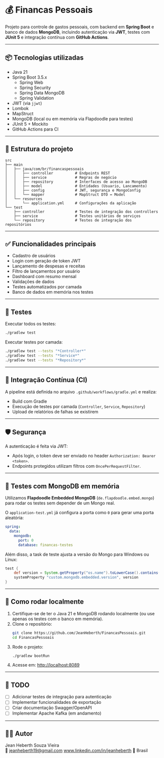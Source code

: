# 💰 Financas Pessoais

Projeto para controle de gastos pessoais, com backend em **Spring Boot** e banco de dados **MongoDB**, incluindo autenticação via **JWT**, testes com **JUnit 5** e integração contínua com **GitHub Actions**.

---

## 📦 Tecnologias utilizadas

- Java 21
- Spring Boot 3.5.x
    - Spring Web
    - Spring Security
    - Spring Data MongoDB
    - Spring Validation
- JWT (via `jjwt`)
- Lombok
- MapStruct
- MongoDB (local ou em memória via Flapdoodle para testes)
- JUnit 5 + Mockito
- GitHub Actions para CI

---

## 📁 Estrutura do projeto

```
src
├── main
│   ├── java/com/br/financaspessoais
│   │   ├── controller          # Endpoints REST
│   │   ├── service             # Regras de negócio
│   │   ├── repository          # Interfaces de acesso ao MongoDB
│   │   ├── model               # Entidades (Usuario, Lancamento)
│   │   ├── config              # JWT, segurança e MongoConfig
│   │   └── mapper              # MapStruct DTO ↔ Model
│   └── resources
│       └── application.yml     # Configurações da aplicação
└── test
    ├── controller              # Testes de integração dos controllers
    ├── service                 # Testes unitários de serviços
    └── repository              # Testes de integração dos repositórios
```

---

## ✅ Funcionalidades principais

- Cadastro de usuários
- Login com geração de token JWT
- Lançamento de despesas e receitas
- Filtro de lançamentos por usuário
- Dashboard com resumo mensal
- Validações de dados
- Testes automatizados por camada
- Banco de dados em memória nos testes

---

## 🧪 Testes

Executar todos os testes:

```bash
./gradlew test
```

Executar testes por camada:

```bash
./gradlew test --tests "*Controller*"
./gradlew test --tests "*Service*"
./gradlew test --tests "*Repository*"
```

---

## 🧪 Integração Contínua (CI)

A pipeline está definida no arquivo `.github/workflows/gradle.yml` e realiza:

- Build com Gradle
- Execução de testes por camada (`Controller`, `Service`, `Repository`)
- Upload de relatórios de falhas se existirem

---

## 🛡️ Segurança

A autenticação é feita via JWT:

- Após login, o token deve ser enviado no header `Authorization: Bearer <token>`.
- Endpoints protegidos utilizam filtros com `OncePerRequestFilter`.

---

## 🧪 Testes com MongoDB em memória

Utilizamos **Flapdoodle Embedded MongoDB** (`de.flapdoodle.embed.mongo`) para rodar os testes sem depender de um Mongo real.

O `application-test.yml` já configura a porta como `0` para gerar uma porta aleatória:

```yaml
spring:
  data:
    mongodb:
      port: 0
      database: financas-testes
```

Além disso, a task de teste ajusta a versão do Mongo para Windows ou Linux:

```groovy
test {
    def version = System.getProperty("os.name").toLowerCase().contains("windows") ? "5.0.5" : "4.6.3"
    systemProperty "custom.mongodb.embedded.version", version
}
```

---

## 🚀 Como rodar localmente

1. Certifique-se de ter o Java 21 e MongoDB rodando localmente (ou use apenas os testes com o banco em memória).
2. Clone o repositório:
   ```bash
   git clone https://github.com/JeanHeberth/FinancasPessoais.git
   cd FinancasPessoais
   ```
3. Rode o projeto:
   ```bash
   ./gradlew bootRun
   ```
4. Acesse em: [http://localhost:8089](http://localhost:8089)

---

## 📌 TODO

- [ ] Adicionar testes de integração para autenticação
- [ ] Implementar funcionalidades de exportação
- [ ] Criar documentação Swagger/OpenAPI
- [ ] Implementar Apache Kafka (em andamento)

---

## 👨‍💼 Autor

Jean Heberth Souza Vieira  
📧 jeanheberth19@gmail.com 
www.linkedin.com/in/jeanheberth
📍 Brasil
